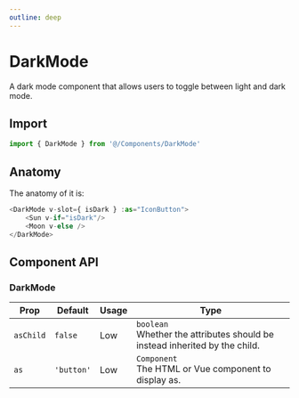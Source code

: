 ```yaml
---
outline: deep
---
```

# DarkMode
A dark mode component that allows users to toggle between light and dark mode.

## Import
```javascript
import { DarkMode } from '@/Components/DarkMode'
```

## Anatomy
The anatomy of it is:
```javascript
<DarkMode v-slot={ isDark } :as="IconButton">
    <Sun v-if="isDark"/>
    <Moon v-else />
</DarkMode>
```

## Component API
### DarkMode
| Prop | Default | Usage | Type |
| ---- | ---- | ---- | ---- |
| `asChild` | `false` | Low | `boolean`<br>Whether the attributes should be instead inherited by the child. |
| `as` | `'button'` | Low | `Component`<br>The HTML or Vue component to display as. |